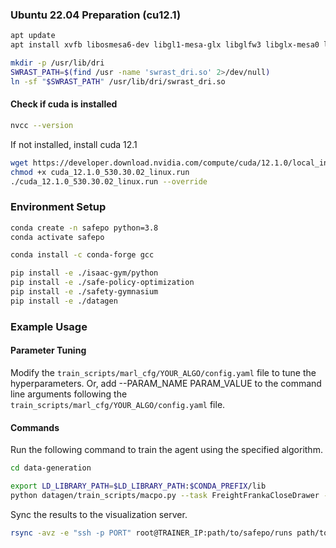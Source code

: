 ### Ubuntu 22.04 Preparation (cu12.1)
```bash
apt update
apt install xvfb libosmesa6-dev libgl1-mesa-glx libglfw3 libglx-mesa0 libgl1-mesa-dri

mkdir -p /usr/lib/dri
SWRAST_PATH=$(find /usr -name 'swrast_dri.so' 2>/dev/null)
ln -sf "$SWRAST_PATH" /usr/lib/dri/swrast_dri.so
```
#### Check if cuda is installed
```bash
nvcc --version
```

If not installed, install cuda 12.1
```bash
wget https://developer.download.nvidia.com/compute/cuda/12.1.0/local_installers/cuda_12.1.0_530.30.02_linux.run
chmod +x cuda_12.1.0_530.30.02_linux.run
./cuda_12.1.0_530.30.02_linux.run --override
```

### Environment Setup
```bash
conda create -n safepo python=3.8
conda activate safepo

conda install -c conda-forge gcc

pip install -e ./isaac-gym/python
pip install -e ./safe-policy-optimization
pip install -e ./safety-gymnasium
pip install -e ./datagen
```

### Example Usage
#### Parameter Tuning
Modify the `train_scripts/marl_cfg/YOUR_ALGO/config.yaml` file to tune the hyperparameters.
Or, add --PARAM_NAME PARAM_VALUE to the command line arguments following the `train_scripts/marl_cfg/YOUR_ALGO/config.yaml` file.

#### Commands
Run the following command to train the agent using the specified algorithm.
```bash
cd data-generation

export LD_LIBRARY_PATH=$LD_LIBRARY_PATH:$CONDA_PREFIX/lib
python datagen/train_scripts/macpo.py --task FreightFrankaCloseDrawer --experiment benchmark
```

Sync the results to the visualization server.
```bash
rsync -avz -e "ssh -p PORT" root@TRAINER_IP:path/to/safepo/runs path/to/safepo/runs
```